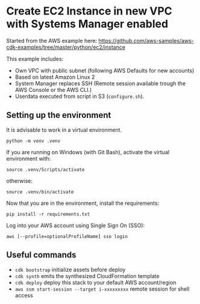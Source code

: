 
# Create EC2 Instance in new VPC with Systems Manager enabled
Started from the AWS example here:
https://github.com/aws-samples/aws-cdk-examples/tree/master/python/ec2/instance

This example includes:

* Own VPC with public subnet (following AWS Defaults for new accounts)
* Based on latest Amazon Linux 2
* System Manager replaces SSH (Remote session available trough the AWS Console or the AWS CLI.)
* Userdata executed from script in S3 (`configure.sh`).

## Setting up the environment
It is advisable to work in a virtual environment.
```
python -m venv .venv
```
If you are running on Windows (with Git Bash), activate the virtual environment with:
```
source .venv/Scripts/activate
```
otherwise:
```
source .venv/bin/activate
```
Now that you are in the environment, install the requirements:
```
pip install -r requirements.txt
```
Log into your AWS account using Single Sign On (SSO):
```
aws [--profile=optionalProfileName] sso login
```

## Useful commands

 * `cdk bootstrap`   initialize assets before deploy
 * `cdk synth`       emits the synthesized CloudFormation template
 * `cdk deploy`      deploy this stack to your default AWS account/region
 * `aws ssm start-session --target i-xxxxxxxxx` remote session for shell access

